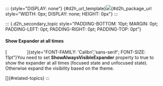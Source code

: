 ::: {style="DISPLAY: none"}
[](ms-xhelp:///?Id=d2h_url_template){#d2h_url_template}![](!package_url!){#d2h_package_url style="WIDTH: 0px; DISPLAY: none; HEIGHT: 0px"}
:::

::: {.d2h_secondary_topic style="PADDING-BOTTOM: 10pt; MARGIN: 0pt; PADDING-LEFT: 0pt; PADDING-RIGHT: 0pt; PADDING-TOP: 0pt"}
#### Show Expander at all times

[                ]{style="FONT-FAMILY: 'Calibri','sans-serif'; FONT-SIZE: 11pt"}You need to set **ShowAlwaysVisibleExpander** property to true to show the expander at all times (focused state and unfocused state). Otherwise expand the visibility based on the theme.

[]{#related-topics}
:::
